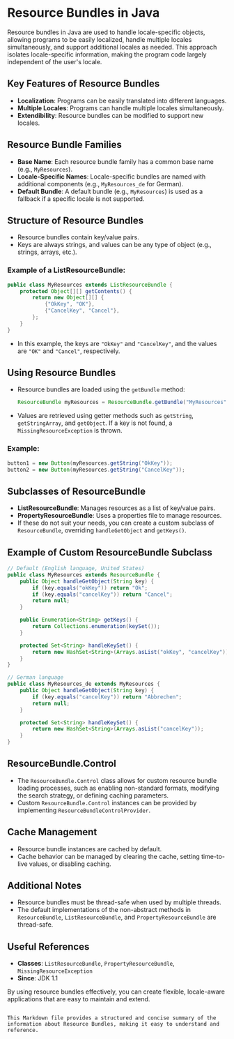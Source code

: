 # Resource Bundles in Java

Resource bundles in Java are used to handle locale-specific objects, allowing programs to be easily localized, handle multiple locales simultaneously, and support additional locales as needed. This approach isolates locale-specific information, making the program code largely independent of the user's locale.

## Key Features of Resource Bundles
- **Localization**: Programs can be easily translated into different languages.
- **Multiple Locales**: Programs can handle multiple locales simultaneously.
- **Extendibility**: Resource bundles can be modified to support new locales.

## Resource Bundle Families
- **Base Name**: Each resource bundle family has a common base name (e.g., `MyResources`).
- **Locale-Specific Names**: Locale-specific bundles are named with additional components (e.g., `MyResources_de` for German).
- **Default Bundle**: A default bundle (e.g., `MyResources`) is used as a fallback if a specific locale is not supported.
  
## Structure of Resource Bundles
- Resource bundles contain key/value pairs.
- Keys are always strings, and values can be any type of object (e.g., strings, arrays, etc.).

### Example of a ListResourceBundle:
```java
public class MyResources extends ListResourceBundle {
    protected Object[][] getContents() {
        return new Object[][] {
            {"OkKey", "OK"},
            {"CancelKey", "Cancel"},
        };
    }
}
```
- In this example, the keys are `"OkKey"` and `"CancelKey"`, and the values are `"OK"` and `"Cancel"`, respectively.

## Using Resource Bundles
- Resource bundles are loaded using the `getBundle` method:
  ```java
  ResourceBundle myResources = ResourceBundle.getBundle("MyResources", currentLocale);
  ```
- Values are retrieved using getter methods such as `getString`, `getStringArray`, and `getObject`. If a key is not found, a `MissingResourceException` is thrown.
  
### Example:
```java
button1 = new Button(myResources.getString("OkKey"));
button2 = new Button(myResources.getString("CancelKey"));
```

## Subclasses of ResourceBundle
- **ListResourceBundle**: Manages resources as a list of key/value pairs.
- **PropertyResourceBundle**: Uses a properties file to manage resources.
- If these do not suit your needs, you can create a custom subclass of `ResourceBundle`, overriding `handleGetObject` and `getKeys()`.

## Example of Custom ResourceBundle Subclass
```java
// Default (English language, United States)
public class MyResources extends ResourceBundle {
    public Object handleGetObject(String key) {
        if (key.equals("okKey")) return "Ok";
        if (key.equals("cancelKey")) return "Cancel";
        return null;
    }

    public Enumeration<String> getKeys() {
        return Collections.enumeration(keySet());
    }

    protected Set<String> handleKeySet() {
        return new HashSet<String>(Arrays.asList("okKey", "cancelKey"));
    }
}

// German language
public class MyResources_de extends MyResources {
    public Object handleGetObject(String key) {
        if (key.equals("cancelKey")) return "Abbrechen";
        return null;
    }

    protected Set<String> handleKeySet() {
        return new HashSet<String>(Arrays.asList("cancelKey"));
    }
}
```

## ResourceBundle.Control
- The `ResourceBundle.Control` class allows for custom resource bundle loading processes, such as enabling non-standard formats, modifying the search strategy, or defining caching parameters.
- Custom `ResourceBundle.Control` instances can be provided by implementing `ResourceBundleControlProvider`.

## Cache Management
- Resource bundle instances are cached by default.
- Cache behavior can be managed by clearing the cache, setting time-to-live values, or disabling caching.

## Additional Notes
- Resource bundles must be thread-safe when used by multiple threads.
- The default implementations of the non-abstract methods in `ResourceBundle`, `ListResourceBundle`, and `PropertyResourceBundle` are thread-safe.

## Useful References
- **Classes**: `ListResourceBundle`, `PropertyResourceBundle`, `MissingResourceException`
- **Since**: JDK 1.1

By using resource bundles effectively, you can create flexible, locale-aware applications that are easy to maintain and extend.
```

This Markdown file provides a structured and concise summary of the information about Resource Bundles, making it easy to understand and reference.
